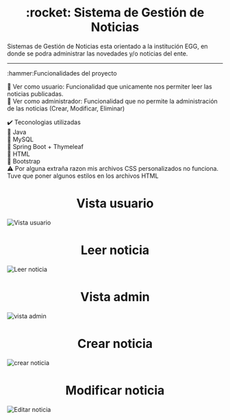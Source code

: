 <h1 align="center">:rocket: Sistema de Gestión de Noticias</h1>
Sistemas de Gestión de Noticias esta orientado a la institución EGG, en donde se podra administrar las novedades y/o noticias del ente.

<hr>
:hammer:Funcionalidades del proyecto <br>

:small_blue_diamond: Ver como usuario: Funcionalidad que unicamente nos permiter leer las noticias publicadas. <br>
:small_blue_diamond: Ver como administrador: Funcionalidad que no permite la administración de las noticias (Crear, Modificar, Eliminar) <br>

:heavy_check_mark: Teconologias utilizadas <br>
:small_blue_diamond: Java <br>
:small_blue_diamond: MySQL <br>
:small_blue_diamond: Spring Boot + Thymeleaf <br>
:small_blue_diamond: HTML <br>
:small_blue_diamond: Bootstrap <br>
:warning: Por alguna extraña razon mis archivos CSS personalizados no funciona. Tuve que poner algunos estilos en los archivos HTML


<h1 align="center"> Vista usuario </h1>

![Vista usuario](https://user-images.githubusercontent.com/94977362/215283406-98189241-15c0-426e-8b31-3e401d208840.jpg)

<h1 align="center"> Leer noticia </h1>

![Leer noticia](https://user-images.githubusercontent.com/94977362/215283431-a13beaa7-cfce-44bb-9c2a-e32064b84df5.jpg)

<h1 align="center"> Vista admin </h1>

![vista admin](https://user-images.githubusercontent.com/94977362/215283441-65c34320-db4a-4e8a-ae0c-d26ca165d9b9.jpg)

<h1 align="center"> Crear noticia </h1>

![crear noticia](https://user-images.githubusercontent.com/94977362/215283738-862674d9-8562-49cc-aca4-bf09c6392411.jpg)

<h1 align="center"> Modificar noticia </h1>

![Editar noticia](https://user-images.githubusercontent.com/94977362/215283446-3b5b28ee-2e90-4bc2-aa8b-600d9e0f8f84.jpg)


